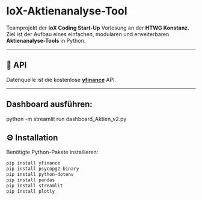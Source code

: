 # IoX-Aktienanalyse-Tool

Teamprojekt der **IoX Coding Start-Up** Vorlesung an der **HTWG Konstanz**.  
Ziel ist der Aufbau eines einfachen, modularen und erweiterbaren **Aktienanalyse-Tools** in Python.

---

## 🔗 API

Datenquelle ist die kostenlose **[yfinance](https://pypi.org/project/yfinance/)** API.

---

## Dashboard ausführen:
python -m streamlit run dashboard_Aktien_v2.py

## ⚙️ Installation

Benötigte Python-Pakete installieren:

```bash
pip install yfinance
pip install psycopg2-binary
pip install python-dotenv
pip install pandas
pip install streamlit
pip install plotly